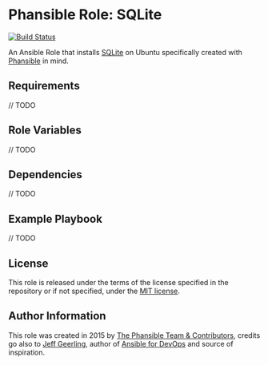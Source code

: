 # Phansible Role: SQLite

[![Build Status](https://travis-ci.org/phansible/role-sqlite.svg?branch=master)](https://travis-ci.org/phansible/role-sqlite)

An Ansible Role that installs [SQLite](https://www.sqlite.org/) on Ubuntu specifically created with [Phansible](http://phansible.com/) in mind.

## Requirements

// TODO

## Role Variables

// TODO

## Dependencies

// TODO

## Example Playbook

// TODO

## License

This role is released under the terms of the license specified in the repository or if not specified, under the [MIT license](https://raw.githubusercontent.com/phansible/role-sqlite/master/LICENSE).

## Author Information

This role was created in 2015 by [The Phansible Team & Contributors](https://github.com/phansible/role-sqlite/graphs/contributors), credits go also to [Jeff Geerling](http://jeffgeerling.com/), author of [Ansible for DevOps](http://ansiblefordevops.com/) and source of inspiration.
